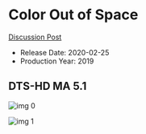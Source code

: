 # Color Out of Space

[Discussion Post](https://www.avsforum.com/threads/bass-eq-for-filtered-movies.2995212/post-59262742)

* Release Date: 2020-02-25
* Production Year: 2019

## DTS-HD MA 5.1

![img 0](https://i.imgur.com/o65TCru.jpg)

![img 1](https://i.imgur.com/eldShXd.png)

